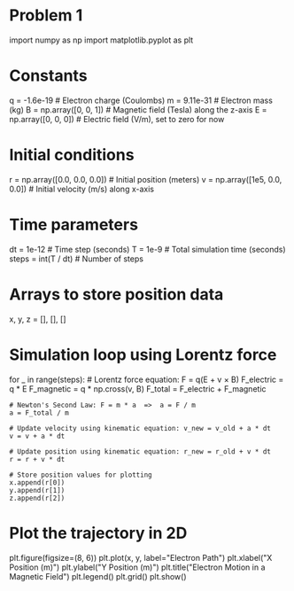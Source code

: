 # Problem 1
import numpy as np
import matplotlib.pyplot as plt

# Constants
q = -1.6e-19  # Electron charge (Coulombs)
m = 9.11e-31  # Electron mass (kg)
B = np.array([0, 0, 1])  # Magnetic field (Tesla) along the z-axis
E = np.array([0, 0, 0])  # Electric field (V/m), set to zero for now

# Initial conditions
r = np.array([0.0, 0.0, 0.0])  # Initial position (meters)
v = np.array([1e5, 0.0, 0.0])  # Initial velocity (m/s) along x-axis

# Time parameters
dt = 1e-12  # Time step (seconds)
T = 1e-9  # Total simulation time (seconds)
steps = int(T / dt)  # Number of steps

# Arrays to store position data
x, y, z = [], [], []

# Simulation loop using Lorentz force
for _ in range(steps):
    # Lorentz force equation: F = q(E + v × B)
    F_electric = q * E
    F_magnetic = q * np.cross(v, B)
    F_total = F_electric + F_magnetic

    # Newton's Second Law: F = m * a  =>  a = F / m
    a = F_total / m

    # Update velocity using kinematic equation: v_new = v_old + a * dt
    v = v + a * dt

    # Update position using kinematic equation: r_new = r_old + v * dt
    r = r + v * dt

    # Store position values for plotting
    x.append(r[0])
    y.append(r[1])
    z.append(r[2])

# Plot the trajectory in 2D
plt.figure(figsize=(8, 6))
plt.plot(x, y, label="Electron Path")
plt.xlabel("X Position (m)")
plt.ylabel("Y Position (m)")
plt.title("Electron Motion in a Magnetic Field")
plt.legend()
plt.grid()
plt.show()
